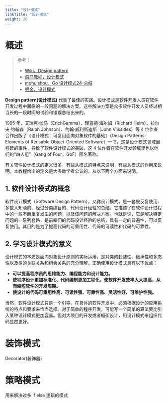 ```yaml
---
title: "设计模式"
linkTitle: "设计模式"
weight: 20
---
```


# 概述

> 参考：
> 
> - [Wiki，Design pattern](https://en.wikipedia.org/wiki/Design_pattern)
> - [菜鸟教程，设计模式](https://www.runoob.com/design-pattern/design-pattern-intro.html)
> - [mohuishou，Go 设计模式24-总结](https://lailin.xyz/post/go-design-pattern.html)
> - [掘金，设计模式](https://juejin.cn/post/6844904016703389709)

**Design pattern(设计模式)** 代表了最佳的实践。设计模式是软件开发人员在软件开发过程中面临的一般问题的解决方案。这些解决方案是众多软件开发人员经过相当长的一段时间的试验和错误总结出来的。

1995 年，艾瑞克·伽马（ErichGamma）、理査德·海尔姆（Richard Helm）、拉尔夫·约翰森（Ralph Johnson）、约翰·威利斯迪斯（John Vlissides）等 4 位作者合作出版了《设计模式：可复用面向对象软件的基础》（Design Patterns: Elements of Reusable Object-Oriented Software）一书，这是设计模式领域里程碑的事件，导致了软件设计模式的突破。这 4 位作者在软件开发领域里也以他们的“四人组”（Gang of Four，GoF）匿名著称。

有关软件设计模式的定义很多，有些从模式的特点来说明，有些从模式的作用来说明。本教程给出的定义是大多数学者公认的，从以下两个方面来说明。

## 1. 软件设计模式的概念

软件设计模式（Software Design Pattern），又称设计模式，是一套被反复使用、多数人知晓的、经过分类编目的、代码设计经验的总结。它描述了在软件设计过程中的一些不断重复发生的问题，以及该问题的解决方案。也就是说，它是解决特定问题的一系列套路，是前辈们的代码设计经验的总结，具有一定的普遍性，可以反复使用。其目的是为了提高代码的可重用性、代码的可读性和代码的可靠性。

## 2. 学习设计模式的意义

设计模式的本质是面向对象设计原则的实际运用，是对类的封装性、继承性和多态性以及类的关联关系和组合关系的充分理解。正确使用设计模式具有以下优点：

-   **可以提高程序员的思维能力、编程能力和设计能力。**
-   **使程序设计更加标准化、代码编制更加工程化，使软件开发效率大大提高，从而缩短软件的开发周期。**
-   **使设计的代码可重用性高、可读性强、可靠性高、灵活性好、可维护性强。**

当然，软件设计模式只是一个引导。在具体的软件开发中，必须根据设计的应用系统的特点和要求来恰当选择。对于简单的程序开发，可能写一个简单的算法要比引入某种设计模式更加容易。但对大项目的开发或者框架设计，用设计模式来组织代码显然更好。

  

# 装饰模式

Decorator(装饰器)

# 策略模式

用来解决过多 if else 逻辑的模式